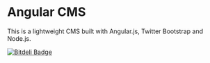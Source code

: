 # Angular CMS
This is a lightweight CMS built with Angular.js, Twitter Bootstrap and Node.js.

[![Bitdeli Badge](https://d2weczhvl823v0.cloudfront.net/jonniespratley/angular-cms/trend.png)](https://bitdeli.com/free "Bitdeli Badge")

